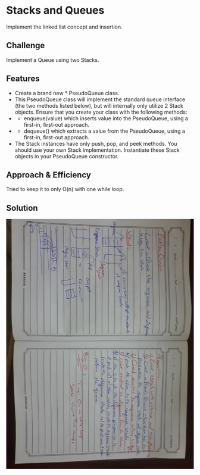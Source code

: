 # Stacks and Queues
Implement the linked list concept and insertion.

## Challenge
Implement a Queue using two Stacks.

## Features

* Create a brand new * PseudoQueue class.
* This PseudoQueue class will implement the standard queue interface (the two methods listed below), but will internally only utilize 2 Stack objects. Ensure that you create your class with the following methods:
* * enqueue(value) which inserts value into the PseudoQueue, using a first-in, first-out approach.
* * dequeue() which extracts a value from the PseudoQueue, using a first-in, first-out approach.
* The Stack instances have only push, pop, and peek methods. You should use your own Stack implementation. Instantiate these Stack objects in your PseudoQueue constructor.
## Approach & Efficiency
Tried to keep it to only O(n) with one while loop.

## Solution

![white Board](codeChall-11.jpg)